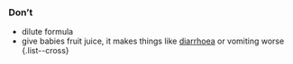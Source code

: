 ### Don’t

- dilute formula
- give babies fruit juice, it makes things like [diarrhoea](/conditions/diarrhoea) or vomiting worse
{.list--cross}
